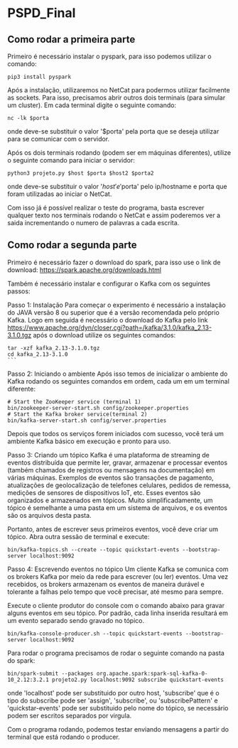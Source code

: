 # PSPD_Final

## Como rodar a primeira parte
Primeiro é necessário instalar o pyspark, para isso podemos utilizar o comando:
```
pip3 install pyspark
```
Após a instalação, utilizaremos no NetCat para podermos utilizar facilmente as sockets.
Para isso, precisamos abrir outros dois terminais (para simular um cluster). Em cada terminal digite o seguinte comando:
```
nc -lk $porta
```
onde deve-se substituir o valor '$porta' pela porta que se deseja utilizar para se comunicar com o servidor.

Após os dois terminais rodando (podem ser em máquinas diferentes), utilize o seguinte comando para iniciar o servidor:
```
python3 projeto.py $host $porta $host2 $porta2
```
onde deve-se substituir o valor '$host' e '$porta' pelo ip/hostname e porta que foram utilizadas ao iniciar o NetCat.

Com isso já é possível realizar o teste do programa, basta escrever qualquer texto nos terminais rodando o NetCat e assim poderemos ver a saida incrementando o numero de palavras a cada escrita.

## Como rodar a segunda parte
Primeiro é necessário fazer o download do spark, para isso use o link de download:
https://spark.apache.org/downloads.html

Também é necessário instalar e configurar o Kafka com os seguintes passos:

Passo 1: Instalação
	Para começar o experimento é necessário a instalação do JAVA versão 8 ou superior que é a versão recomendada pelo próprio Kafka.
	Logo em seguida é necessário o download do Kafka pelo link 
	https://www.apache.org/dyn/closer.cgi?path=/kafka/3.1.0/kafka_2.13-3.1.0.tgz
	após o download utilize os seguintes comandos:
	
	tar -xzf kafka_2.13-3.1.0.tgz 
	cd kafka_2.13-3.1.0
	```
Passo 2: Iniciando o ambiente
	Após isso temos de inicializar o ambiente do Kafka rodando os seguintes comandos em ordem, cada um em um terminal diferente:
```
# Start the ZooKeeper service (terminal 1)
bin/zookeeper-server-start.sh config/zookeeper.properties
# Start the Kafka broker service(terminal 2)
bin/kafka-server-start.sh config/server.properties
```

Depois que todos os serviços forem iniciados com sucesso, você terá um ambiente Kafka básico em execução e pronto para uso.

Passo 3: Criando um tópico
	Kafka é uma plataforma de streaming de eventos distribuída que permite ler, gravar, armazenar e processar eventos (também chamados de registros ou mensagens na documentação) em várias máquinas.
	Exemplos de eventos são transações de pagamento, atualizações de geolocalização de telefones celulares, pedidos de remessa, medições de sensores de dispositivos IoT, etc. Esses eventos são organizados e armazenados em tópicos. Muito simplificadamente, um tópico é semelhante a uma pasta em um sistema de arquivos, e os eventos são os arquivos desta pasta.

Portanto, antes de escrever seus primeiros eventos, você deve criar um tópico. Abra outra sessão de terminal e execute:
```
bin/kafka-topics.sh --create --topic quickstart-events --bootstrap-server localhost:9092
```
Passo 4: Escrevendo eventos no tópico
Um cliente Kafka se comunica com os brokers Kafka por meio da rede para escrever (ou ler) eventos. Uma vez recebidos, os brokers armazenam os eventos de maneira durável e tolerante a falhas pelo tempo que você precisar, até mesmo para sempre.

Execute o cliente produtor do console com o comando abaixo para gravar alguns eventos em seu tópico. Por padrão, cada linha inserida resultará em um evento separado sendo gravado no tópico.
```
bin/kafka-console-producer.sh --topic quickstart-events --bootstrap-server localhost:9092
```
Para rodar o programa precisamos de rodar o seguinte comando na pasta do spark:
```
bin/spark-submit --packages org.apache.spark:spark-sql-kafka-0-10_2.12:3.2.1 projeto2.py localhost:9092 subscribe quickstart-events
```
onde 'localhost' pode ser substituido por outro host, 'subscribe' que é o tipo do subscribe pode ser 'assign', 'subscribe', ou 'subscribePattern' e 'quickstar-events' pode ser substituido pelo nome do tópico, se necessário podem ser escritos separados por virgula.

Com o programa rodando, podemos testar enviando mensagens a partir do terminal que está rodando o producer.
